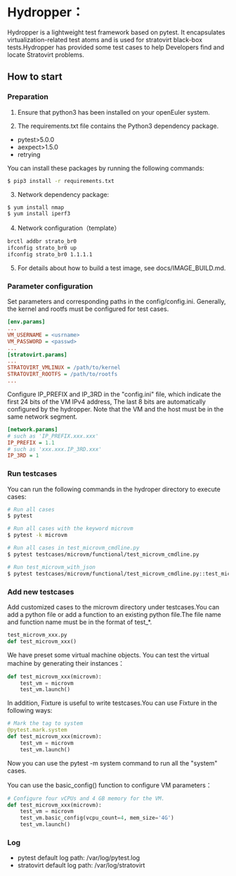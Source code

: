 # Hydropper：
Hydropper is a lightweight test framework based on pytest. It encapsulates virtualization-related test atoms and is used for stratovirt black-box tests.Hydropper has provided some test cases to help Developers find and locate Stratovirt problems.

## How to start


### Preparation
1. Ensure that python3 has been installed on your openEuler system.

2. The requirements.txt file contains the Python3 dependency package.

- pytest>5.0.0
- aexpect>1.5.0
- retrying

You can install these packages by running the following commands:
```sh
$ pip3 install -r requirements.txt
```

3. Network dependency package:
```sh
$ yum install nmap
$ yum install iperf3
```

4. Network configuration（template）

```sh
brctl addbr strato_br0
ifconfig strato_br0 up
ifconfig strato_br0 1.1.1.1
```

5. For details about how to build a test image, see docs/IMAGE_BUILD.md.

### Parameter configuration
Set parameters and corresponding paths in the config/config.ini. Generally, the kernel and rootfs must be configured for test cases.
```ini
[env.params]
...
VM_USERNAME = <usrname>
VM_PASSWORD = <passwd>
...
[stratovirt.params]
...
STRATOVIRT_VMLINUX = /path/to/kernel
STRATOVIRT_ROOTFS = /path/to/rootfs
...
```

Configure IP_PREFIX and IP_3RD in the "config.ini" file,
which indicate the first 24 bits of the VM IPv4 address,
The last 8 bits are automatically configured by the hydropper.
Note that the VM and the host must be in the same network segment.

```ini
[network.params]
# such as 'IP_PREFIX.xxx.xxx'
IP_PREFIX = 1.1
# such as 'xxx.xxx.IP_3RD.xxx'
IP_3RD = 1
```

### Run testcases
You can run the following commands in the hydroper directory to execute cases:
```sh
# Run all cases
$ pytest

# Run all cases with the keyword microvm
$ pytest -k microvm

# Run all cases in test_microvm_cmdline.py
$ pytest testcases/microvm/functional/test_microvm_cmdline.py

# Run test_microvm_with_json
$ pytest testcases/microvm/functional/test_microvm_cmdline.py::test_microvm_with_json
```

### Add new testcases
Add customized cases to the microvm directory under testcases.You can add a python file or add a function to an existing python file.The file name and function name must be in the format of test_*.
```python
test_microvm_xxx.py
def test_microvm_xxx()
```

We have preset some virtual machine objects. You can test the virtual machine by generating their instances：
```python
def test_microvm_xxx(microvm):
    test_vm = microvm
    test_vm.launch()
```

In addition, Fixture is useful to write testcases.You can use Fixture in the following ways:
```python
# Mark the tag to system
@pytest.mark.system
def test_microvm_xxx(microvm):
    test_vm = microvm
    test_vm.launch()
```

Now you can use the pytest -m system command to run all the "system" cases.

You can use the basic_config() function to configure VM parameters：
```python
# Configure four vCPUs and 4 GB memory for the VM.
def test_microvm_xxx(microvm):
    test_vm = microvm
    test_vm.basic_config(vcpu_count=4, mem_size='4G')
    test_vm.launch()
```

### Log

- pytest default log path: /var/log/pytest.log
- stratovirt default log path: /var/log/stratovirt